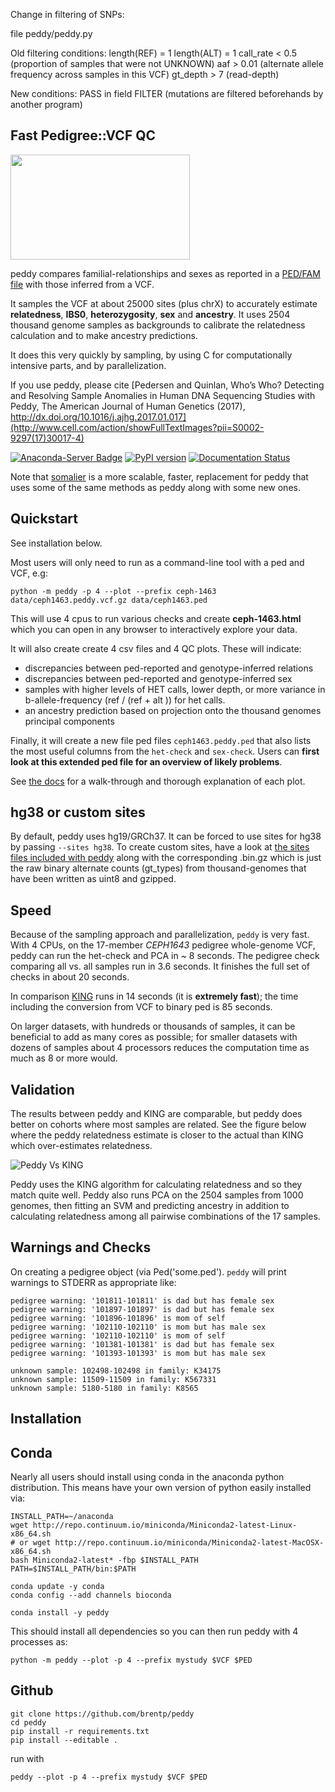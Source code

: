 Change in filtering of SNPs:

file peddy/peddy.py

Old filtering conditions:
length(REF) = 1
length(ALT) = 1
call_rate < 0.5 (proportion of samples that were not UNKNOWN)
aaf > 0.01 (alternate allele frequency across samples in this VCF)
gt_depth > 7 (read-depth)

New conditions:
PASS in field FILTER (mutations are filtered beforehands by another program) 


Fast Pedigree::VCF QC
---------------------

<img src="https://cloud.githubusercontent.com/assets/1739/21734388/5a927926-d420-11e6-8ff9-534046df3305.png" style="width:287px;height:168px">

peddy compares familial-relationships and sexes as reported in a [PED/FAM file](https://www.cog-genomics.org/plink2/formats#fam)
with those inferred from a VCF.

It samples the VCF at about 25000 sites (plus chrX) to accurately estimate **relatedness**, **IBS0**, **heterozygosity**, **sex** and **ancestry**. It uses 2504 thousand genome samples as backgrounds to calibrate the relatedness calculation and to make ancestry predictions.

It does this very quickly by sampling, by using C for computationally intensive parts, and by parallelization.

If you use peddy, please cite [Pedersen and Quinlan, Who’s Who? Detecting and Resolving Sample Anomalies in Human DNA
Sequencing Studies with Peddy, The American Journal of Human Genetics (2017),
http://dx.doi.org/10.1016/j.ajhg.2017.01.017](http://www.cell.com/action/showFullTextImages?pii=S0002-9297(17)30017-4)


[![Anaconda-Server Badge](https://anaconda.org/bioconda/peddy/badges/installer/conda.svg)](https://conda.anaconda.org/bioconda)
[![PyPI version](https://badge.fury.io/py/peddy.svg)](http://badge.fury.io/py/peddy)
[![Documentation Status](https://readthedocs.org/projects/peddy/badge/?version=latest)](http://peddy.readthedocs.org/en/latest/?badge=latest)
<!--
[![Build Status](https://travis-ci.org/brentp/peddy.svg?branch=master)](https://travis-ci.org/brentp/peddy)
-->

Note that [somalier](https://github.com/brentp/somalier) is a more scalable, faster, replacement for peddy
that uses some of the same methods as peddy along with some new ones.

Quickstart
----------

See installation below.

Most users will only need to run as a command-line tool with a ped and VCF, e.g:

```
python -m peddy -p 4 --plot --prefix ceph-1463 data/ceph1463.peddy.vcf.gz data/ceph1463.ped
```

This will use 4 cpus to run various checks and create **ceph-1463.html** which
you can open in any browser to interactively explore your data.

It will also create create 4 csv files and 4 QC plots.
These will indicate:

+ discrepancies between ped-reported and genotype-inferred relations
+ discrepancies between ped-reported and genotype-inferred sex
+ samples with higher levels of HET calls, lower depth, or more variance in b-allele-frequency (ref / (ref + alt )) for het calls.
+ an ancestry prediction based on projection onto the thousand genomes principal components

Finally, it will create a new file ped files `ceph1463.peddy.ped` that also lists
the most useful columns from the `het-check` and `sex-check`. Users can **first
look at this extended ped file for an overview of likely problems**.

See [the docs](http://peddy.readthedocs.io/en/latest/) for a walk-through and thorough explanation of each plot.

hg38 or custom sites
--------------------

By default, peddy uses hg19/GRCh37. It can be forced to use sites for hg38 by passing `--sites hg38`.
To create custom sites, have a look at [the sites files included with peddy](https://github.com/brentp/peddy/blob/master/peddy/GRCH37.sites) along
with the corresponding .bin.gz which is just the raw binary alternate counts (gt_types) from thousand-genomes that have been written as uint8
and gzipped.


Speed
-----

Because of the sampling approach and parallelization, `peddy` is very fast.
With 4 CPUs, on the 17-member *CEPH1643* pedigree whole-genome VCF, peddy can run the het-check and PCA in ~ 8 seconds. The pedigree check comparing all vs.
all samples run in 3.6 seconds.
It finishes the full set of checks in about 20 seconds.

In comparison [KING](http://people.virginia.edu/~wc9c/KING/manual.html) runs
in 14 seconds (it is **extremely fast**); the time including the conversion
from VCF to binary ped is 85 seconds.

On larger datasets, with hundreds or thousands of samples, it can be beneficial to add as many
cores as possible; for smaller datasets with dozens of samples about 4 processors reduces the
computation time as much as 8 or more would.


Validation
----------

The results between peddy and KING are comparable, but peddy does better on
cohorts where most samples are related. See the figure below where the peddy
relatedness estimate is closer to the actual than KING which over-estimates relatedness.

![Peddy Vs KING](https://raw.githubusercontent.com/brentp/peddy/master/docs/_static/peddy-v-king.png "Comparison with KING")

Peddy uses the KING algorithm for calculating relatedness and so they
match quite well.
Peddy also runs PCA on the 2504 samples from 1000 genomes,
then fitting an SVM and predicting ancestry in addition to
calculating relatedness among all pairwise combinations of the 17 samples.

Warnings and Checks
-------------------

On creating a pedigree object (via Ped('some.ped'). `peddy` will print warnings to STDERR as appropriate like:

```
pedigree warning: '101811-101811' is dad but has female sex
pedigree warning: '101897-101897' is dad but has female sex
pedigree warning: '101896-101896' is mom of self
pedigree warning: '102110-102110' is mom but has male sex
pedigree warning: '102110-102110' is mom of self
pedigree warning: '101381-101381' is dad but has female sex
pedigree warning: '101393-101393' is mom but has male sex

unknown sample: 102498-102498 in family: K34175
unknown sample: 11509-11509 in family: K567331
unknown sample: 5180-5180 in family: K8565
```

Installation
------------

## Conda
Nearly all users should install using conda in the anaconda python distribution. This means
have your own version of python easily installed via:

```
INSTALL_PATH=~/anaconda
wget http://repo.continuum.io/miniconda/Miniconda2-latest-Linux-x86_64.sh
# or wget http://repo.continuum.io/miniconda/Miniconda2-latest-MacOSX-x86_64.sh
bash Miniconda2-latest* -fbp $INSTALL_PATH
PATH=$INSTALL_PATH/bin:$PATH

conda update -y conda
conda config --add channels bioconda

conda install -y peddy
```

This should install all dependencies so you can then run peddy with 4 processes as:

```
python -m peddy --plot -p 4 --prefix mystudy $VCF $PED
```

## Github

```
git clone https://github.com/brentp/peddy
cd peddy
pip install -r requirements.txt
pip install --editable .
```

run with 

```
peddy --plot -p 4 --prefix mystudy $VCF $PED
```
